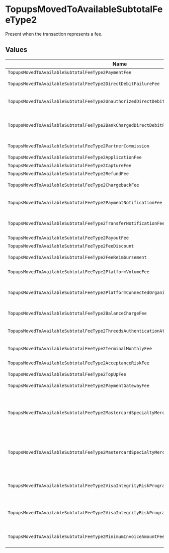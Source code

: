 # TopupsMovedToAvailableSubtotalFeeType2

Present when the transaction represents a fee.


## Values

| Name                                                                                      | Value                                                                                     |
| ----------------------------------------------------------------------------------------- | ----------------------------------------------------------------------------------------- |
| `TopupsMovedToAvailableSubtotalFeeType2PaymentFee`                                        | payment-fee                                                                               |
| `TopupsMovedToAvailableSubtotalFeeType2DirectDebitFailureFee`                             | direct-debit-failure-fee                                                                  |
| `TopupsMovedToAvailableSubtotalFeeType2UnauthorizedDirectDebitFee`                        | unauthorized-direct-debit-fee                                                             |
| `TopupsMovedToAvailableSubtotalFeeType2BankChargedDirectDebitFailureFee`                  | bank-charged-direct-debit-failure-fee                                                     |
| `TopupsMovedToAvailableSubtotalFeeType2PartnerCommission`                                 | partner-commission                                                                        |
| `TopupsMovedToAvailableSubtotalFeeType2ApplicationFee`                                    | application-fee                                                                           |
| `TopupsMovedToAvailableSubtotalFeeType2CaptureFee`                                        | capture-fee                                                                               |
| `TopupsMovedToAvailableSubtotalFeeType2RefundFee`                                         | refund-fee                                                                                |
| `TopupsMovedToAvailableSubtotalFeeType2ChargebackFee`                                     | chargeback-fee                                                                            |
| `TopupsMovedToAvailableSubtotalFeeType2PaymentNotificationFee`                            | payment-notification-fee                                                                  |
| `TopupsMovedToAvailableSubtotalFeeType2TransferNotificationFee`                           | transfer-notification-fee                                                                 |
| `TopupsMovedToAvailableSubtotalFeeType2PayoutFee`                                         | payout-fee                                                                                |
| `TopupsMovedToAvailableSubtotalFeeType2FeeDiscount`                                       | fee-discount                                                                              |
| `TopupsMovedToAvailableSubtotalFeeType2FeeReimbursement`                                  | fee-reimbursement                                                                         |
| `TopupsMovedToAvailableSubtotalFeeType2PlatformVolumeFee`                                 | platform-volume-fee                                                                       |
| `TopupsMovedToAvailableSubtotalFeeType2PlatformConnectedOrganizationsFee`                 | platform-connected-organizations-fee                                                      |
| `TopupsMovedToAvailableSubtotalFeeType2BalanceChargeFee`                                  | balance-charge-fee                                                                        |
| `TopupsMovedToAvailableSubtotalFeeType2ThreedsAuthenticationAttemptFee`                   | 3ds-authentication-attempt-fee                                                            |
| `TopupsMovedToAvailableSubtotalFeeType2TerminalMonthlyFee`                                | terminal-monthly-fee                                                                      |
| `TopupsMovedToAvailableSubtotalFeeType2AcceptanceRiskFee`                                 | acceptance-risk-fee                                                                       |
| `TopupsMovedToAvailableSubtotalFeeType2TopUpFee`                                          | top-up-fee                                                                                |
| `TopupsMovedToAvailableSubtotalFeeType2PaymentGatewayFee`                                 | payment-gateway-fee                                                                       |
| `TopupsMovedToAvailableSubtotalFeeType2MastercardSpecialtyMerchantProgramProcessingFee`   | mastercard-specialty-merchant-program-processing-fee                                      |
| `TopupsMovedToAvailableSubtotalFeeType2MastercardSpecialtyMerchantProgramRegistrationFee` | mastercard-specialty-merchant-program-registration-fee                                    |
| `TopupsMovedToAvailableSubtotalFeeType2VisaIntegrityRiskProgramProcessingFee`             | visa-integrity-risk-program-processing-fee                                                |
| `TopupsMovedToAvailableSubtotalFeeType2VisaIntegrityRiskProgramRegistrationFee`           | visa-integrity-risk-program-registration-fee                                              |
| `TopupsMovedToAvailableSubtotalFeeType2MinimumInvoiceAmountFee`                           | minimum-invoice-amount-fee                                                                |